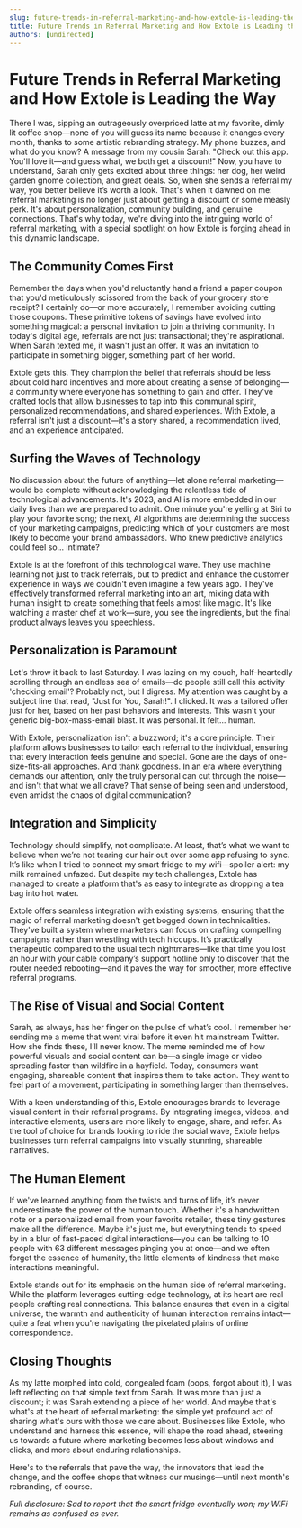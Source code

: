 ```yaml
---
slug: future-trends-in-referral-marketing-and-how-extole-is-leading-the-way
title: Future Trends in Referral Marketing and How Extole is Leading the Way
authors: [undirected]
---
```



# Future Trends in Referral Marketing and How Extole is Leading the Way

There I was, sipping an outrageously overpriced latte at my favorite, dimly lit coffee shop—none of you will guess its name because it changes every month, thanks to some artistic rebranding strategy. My phone buzzes, and what do you know? A message from my cousin Sarah: "Check out this app. You'll love it—and guess what, we both get a discount!" Now, you have to understand, Sarah only gets excited about three things: her dog, her weird garden gnome collection, and great deals. So, when she sends a referral my way, you better believe it’s worth a look. That's when it dawned on me: referral marketing is no longer just about getting a discount or some measly perk. It's about personalization, community building, and genuine connections. That's why today, we're diving into the intriguing world of referral marketing, with a special spotlight on how Extole is forging ahead in this dynamic landscape.

## The Community Comes First

Remember the days when you'd reluctantly hand a friend a paper coupon that you'd meticulously scissored from the back of your grocery store receipt? I certainly do—or more accurately, I remember avoiding cutting those coupons. These primitive tokens of savings have evolved into something magical: a personal invitation to join a thriving community. In today's digital age, referrals are not just transactional; they're aspirational. When Sarah texted me, it wasn't just an offer. It was an invitation to participate in something bigger, something part of her world. 

Extole gets this. They champion the belief that referrals should be less about cold hard incentives and more about creating a sense of belonging—a community where everyone has something to gain and offer. They've crafted tools that allow businesses to tap into this communal spirit, personalized recommendations, and shared experiences. With Extole, a referral isn't just a discount—it's a story shared, a recommendation lived, and an experience anticipated.

## Surfing the Waves of Technology

No discussion about the future of anything—let alone referral marketing—would be complete without acknowledging the relentless tide of technological advancements. It's 2023, and AI is more embedded in our daily lives than we are prepared to admit. One minute you're yelling at Siri to play your favorite song; the next, AI algorithms are determining the success of your marketing campaigns, predicting which of your customers are most likely to become your brand ambassadors. Who knew predictive analytics could feel so... intimate?

Extole is at the forefront of this technological wave. They use machine learning not just to track referrals, but to predict and enhance the customer experience in ways we couldn't even imagine a few years ago. They've effectively transformed referral marketing into an art, mixing data with human insight to create something that feels almost like magic. It's like watching a master chef at work—sure, you see the ingredients, but the final product always leaves you speechless. 

## Personalization is Paramount

Let's throw it back to last Saturday. I was lazing on my couch, half-heartedly scrolling through an endless sea of emails—do people still call this activity 'checking email'? Probably not, but I digress. My attention was caught by a subject line that read, "Just for You, Sarah!". I clicked. It was a tailored offer just for her, based on her past behaviors and interests. This wasn't your generic big-box-mass-email blast. It was personal. It felt... human. 

With Extole, personalization isn't a buzzword; it's a core principle. Their platform allows businesses to tailor each referral to the individual, ensuring that every interaction feels genuine and special. Gone are the days of one-size-fits-all approaches. And thank goodness. In an era where everything demands our attention, only the truly personal can cut through the noise—and isn't that what we all crave? That sense of being seen and understood, even amidst the chaos of digital communication?

## Integration and Simplicity

Technology should simplify, not complicate. At least, that’s what we want to believe when we’re not tearing our hair out over some app refusing to sync. It’s like when I tried to connect my smart fridge to my wifi—spoiler alert: my milk remained unfazed. But despite my tech challenges, Extole has managed to create a platform that's as easy to integrate as dropping a tea bag into hot water.

Extole offers seamless integration with existing systems, ensuring that the magic of referral marketing doesn't get bogged down in technicalities. They've built a system where marketers can focus on crafting compelling campaigns rather than wrestling with tech hiccups. It’s practically therapeutic compared to the usual tech nightmares—like that time you lost an hour with your cable company’s support hotline only to discover that the router needed rebooting—and it paves the way for smoother, more effective referral programs.

## The Rise of Visual and Social Content

Sarah, as always, has her finger on the pulse of what’s cool. I remember her sending me a meme that went viral before it even hit mainstream Twitter. How she finds these, I’ll never know. The meme reminded me of how powerful visuals and social content can be—a single image or video spreading faster than wildfire in a hayfield. Today, consumers want engaging, shareable content that inspires them to take action. They want to feel part of a movement, participating in something larger than themselves.

With a keen understanding of this, Extole encourages brands to leverage visual content in their referral programs. By integrating images, videos, and interactive elements, users are more likely to engage, share, and refer. As the tool of choice for brands looking to ride the social wave, Extole helps businesses turn referral campaigns into visually stunning, shareable narratives.

## The Human Element

If we've learned anything from the twists and turns of life, it’s never underestimate the power of the human touch. Whether it's a handwritten note or a personalized email from your favorite retailer, these tiny gestures make all the difference. Maybe it's just me, but everything tends to speed by in a blur of fast-paced digital interactions—you can be talking to 10 people with 63 different messages pinging you at once—and we often forget the essence of humanity, the little elements of kindness that make interactions meaningful.

Extole stands out for its emphasis on the human side of referral marketing. While the platform leverages cutting-edge technology, at its heart are real people crafting real connections. This balance ensures that even in a digital universe, the warmth and authenticity of human interaction remains intact—quite a feat when you're navigating the pixelated plains of online correspondence.

## Closing Thoughts

As my latte morphed into cold, congealed foam (oops, forgot about it), I was left reflecting on that simple text from Sarah. It was more than just a discount; it was Sarah extending a piece of her world. And maybe that's what's at the heart of referral marketing: the simple yet profound act of sharing what's ours with those we care about. Businesses like Extole, who understand and harness this essence, will shape the road ahead, steering us towards a future where marketing becomes less about windows and clicks, and more about enduring relationships.

Here's to the referrals that pave the way, the innovators that lead the change, and the coffee shops that witness our musings—until next month's rebranding, of course.

*Full disclosure: Sad to report that the smart fridge eventually won; my WiFi remains as confused as ever.*
